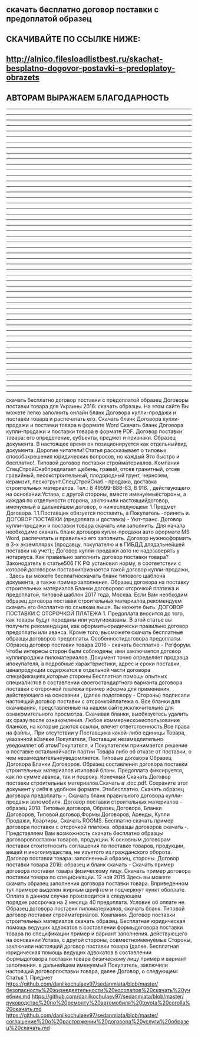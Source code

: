 скачать бесплатно договор поставки с предоплатой образец
--------------------------------------------------
СКАЧИВАЙТЕ ПО ССЫЛКЕ НИЖЕ:
--------------------------------------------------
http://alnico.filesloadlistbest.ru/skachat-besplatno-dogovor-postavki-s-predoplatoy-obrazets
--------------------------------------------------
АВТОРАМ ВЫРАЖАЕМ БЛАГОДАРНОСТЬ
--------------------------------------------------
--------------------------------------------------
--------------------------------------------------
--------------------------------------------------
--------------------------------------------------
--------------------------------------------------
--------------------------------------------------
--------------------------------------------------
--------------------------------------------------
--------------------------------------------------
--------------------------------------------------
--------------------------------------------------
--------------------------------------------------
--------------------------------------------------
--------------------------------------------------
--------------------------------------------------
--------------------------------------------------
--------------------------------------------------
--------------------------------------------------
--------------------------------------------------
--------------------------------------------------
--------------------------------------------------
--------------------------------------------------
--------------------------------------------------
--------------------------------------------------
--------------------------------------------------
--------------------------------------------------
--------------------------------------------------
--------------------------------------------------
--------------------------------------------------
--------------------------------------------------
--------------------------------------------------
--------------------------------------------------
--------------------------------------------------
--------------------------------------------------
--------------------------------------------------
--------------------------------------------------
--------------------------------------------------
--------------------------------------------------
--------------------------------------------------
--------------------------------------------------
--------------------------------------------------
--------------------------------------------------
--------------------------------------------------
--------------------------------------------------
--------------------------------------------------
--------------------------------------------------
--------------------------------------------------
--------------------------------------------------
--------------------------------------------------
--------------------------------------------------
--------------------------------------------------
--------------------------------------------------
скачать бесплатно договор поставки с предоплатой образец Договоры поставки товара для Украины 2016: скачать образцы. На этом сайте Вы можете легко заполнить онлайн бланк Договора купли-продажи и поставки товара и распечатать его. Скачать бланк Договора купли-продажи и поставки товара в формате Word  Скачать бланк Договора купли-продажи и поставки товара в формате PDF. Договор поставки товара: его определение, субъекты, предмет и признаки. Образец документа. В настоящее время он позиционируется как отдельныйвид документа. Дорогие читатели! Статья рассказывает о типовых способахрешения юридических вопросов, но каждый  Это быстро и бесплатно!. Типовой договор поставки стройматериалов. Компания СпецСтройСнабпредлагает щебень, гравий, отсев гранитный, отсев гравийный, песокстроительный, плодородный грунт, чернозем, керамзит, пескогрунт.СпецСтройСнаб - продажа, доставка строительных материалов. Тел.: 8 49599-888-63, 8 916. , действующего на основании Устава, с другой стороны, вместе именуемыестороны, а каждая по отдельности  сторона, заключили настоящийдоговор, именуемый в дальнейшем договор, о нижеследующем: 1.Предмет Договора. 1.1.Поставщик обязуется поставить, а Покупатель -принять и. ДОГОВОР ПОСТАВКИ (предоплата и доставка) - Уют-транс. Договор купли-продажи и поставки товара скачать или заполнить. Для начала необходимо скачать бланк договора купли-продажи авто вформате MS Word, распечатать и правильно его заполнить.  Договор нужнооформить в 3-х экземплярах (продавцу, покупателю и в ГИБДД длядальнейшей поставки на учет);; Договор купли-продажи авто не надозаверять у нотариуса. Как правильно заполнить договор поставки товара?  Законодатель в статье506 ГК РФ установил норму, в соответствии с которой договором поставкипризнается такой договор купли-продажи, . Здесь вы можете бесплатноскачать бланк типового шаблона документа, а также пример заполнения. Образец договора на поставку строительных материалов Бланки договоровс отсрочкой платежа и предоплатой, типовой шаблон 2017 года, Москва. Если Вам необходим образец договора поставки строительных материалов,рекомендуем скачать его бесплатно по ссылкам выше. Вы можете быть. ДОГОВОР ПОСТАВКИ С ОТСРОЧКОЙ ПЛАТЕЖА  1. Предоплата вносится до того, как товары будут переданы или услугиоказаны. В этой статье вы получите рекомендации, как оформитьюридически правильно договор предоплаты или аванса. Кроме того, высможете скачать бесплатные образцы договоров предоплаты. Особенностидоговора предоплаты. Образец договор поставки товара 2016 - скачать бесплатно - Регфорум. Чтобы интересы сторон были соблюдены, ими заключается договор куплипродажи пиломатериалов. Документ точно определяет продавца ипокупателя, а подробные характеристики, адрес и сроки поставки, ценапродукции содержатся в отдельной части договора  спецификациях,которые стороны
Бесплатная помощь опытных специалистов в составлении своегостандартного варианта договора поставки с отсрочкой платежа пример иформа для применения.  действующего на основании , (далее подоговору - Стороны) подписали настоящий договор поставки с отсрочкойплатежа о. Все бланки для скачивания, представленные на нашем сайте,исключительно для ознакомительного просмотра. Скачивая бланки, выобязуетесь удалить их сразу после ознакомления. Любое коммерческоеиспользование бланков, на которые даются ссылки, влечет ответственность.Все права на файлы,. При отсутствии у Поставщика какой-либо единицы Товара, указанной вЗаявке Покупателя, Поставщик незамедлительно уведомляет об этомПокупателя, и Покупателем принимается решение о поставке остальнойчасти партии Товара либо об отказе от поставки, о чем незамедлительноуведомляется. Типовые договора  Образец Договора  Бланки Договоров. Образец составления договора поставки строительных материалов итиповой бланк.  Предоплата фиксируется, как по сумме аванса, так и посроку. Конечный  Скачать Договор поставки строительных материалов.Скачать в .doc.pdf. Сохраните этот документ у себя в удобном формате. Этобесплатно. Скачать образец договора предоплаты -. Скачать бланк правильного договора купли-продажи автомобиля. Договор поставки строительных материалов - образец 2018. Типовые договора, Образец Договора, Бланки Договоров, Типовой договор,Формы Договоров, Аренды, Купли Продажи, Квартиры, Скачать ROOMS. Бесплатно скачать пример договора поставки с отсрочкой платежа. образцы договоров скачать -. Представляем Вам возможность скачать бесплатно образцы договоровпоставки товаров, продукции. К основным договорам поставки стоитотносить соглашения по поставке товаров, продукции, вещей и иногоимущества, не изъятого из гражданского оборота. Договор поставки товара: заполненный образец, стороны. Договор поставки товара 2016: образец и бланк скачать -
Скачать пример договора поставки товара физическому лицу. Скачать пример договора поставки товара по спецификации. 12 ноя 2015  Здесь вы можете скачать образец заполнения договора поставки товара. Вприведенном тут примере выделен жирным шрифтом и подчеркнут пункт обоплате. Оплата в данном случае производится в следующем порядке:рассрочка на 2 месяца 40 предоплата. Условие об оплате не. Образец договора поставки пиломатериалов, скачать бланк. Типовой договор поставки стройматериалов. Компания. Договор поставки строительных материалов  скачать образец. Бесплатная юридическая помощь ведущих адвокатов в составлении формыдоговора поставки товара по спецификации пример и вариант заполнения. действующего на основании Устава, с другой стороны, совместноименуемые Стороны, заключили настоящий договор поставки товара (далее. Бесплатная юридическая помощь ведущих адвокатов в составлении формыдоговора поставки товара физическому лицу пример и вариант заполнения. в дальнейшем именуемый Покупатель, заключили настоящий договорпоставки товара, далее  Договор, о следующем: Статья 1. Предмет
https://github.com/danilkochulaev97/sedanmiata/blob/master/безопасность%20жизнедеятельности%20косолапов%20скачать%20учебник.md
https://github.com/danilkochulaev97/sedanmiata/blob/master/руководство%20по%20ремонту%20автомобиля%20toyota%20corolla%20скачать.md
https://github.com/danilkochulaev97/sedanmiata/blob/master/соглашение%20о%20расторжении%20договора%20услуги%20образец%20скачать.md
